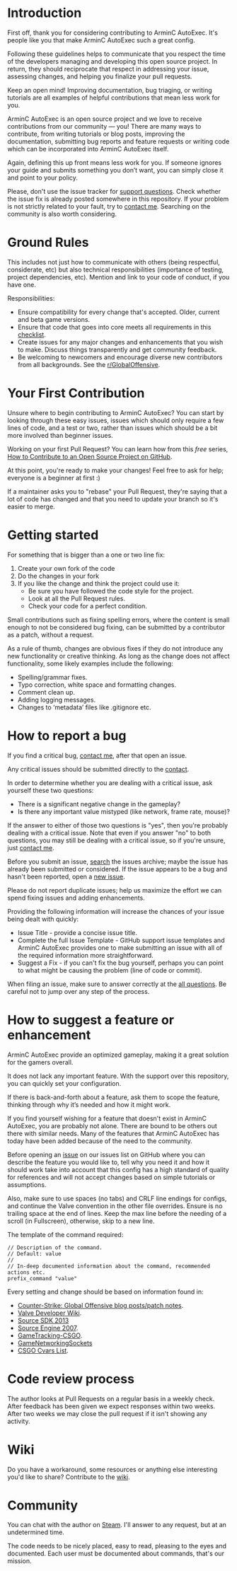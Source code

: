 # Introduction

First off, thank you for considering contributing to ArminC AutoExec. It's people like you that make ArminC AutoExec such a great config.

Following these guidelines helps to communicate that you respect the time of the developers managing and developing this open source project. In return, they should reciprocate that respect in addressing your issue, assessing changes, and helping you finalize your pull requests.

Keep an open mind! Improving documentation, bug triaging, or writing tutorials are all examples of helpful contributions that mean less work for you.

ArminC AutoExec is an open source project and we love to receive contributions from our community — you! There are many ways to contribute, from writing tutorials or blog posts, improving the documentation, submitting bug reports and feature requests or writing code which can be incorporated into ArminC AutoExec itself.

Again, defining this up front means less work for you. If someone ignores your guide and submits something you don’t want, you can simply close it and point to your policy.

Please, don't use the issue tracker for [support questions](https://github.com/ArmynC/ArminC-AutoExec#troubleshooting). Check whether the issue fix is already posted somewhere in this repository. If your problem is not strictly related to your fault, try to [contact me](https://github.com/ArmynC/ArminC-AutoExec#support). Searching on the community is also worth considering.

# Ground Rules

This includes not just how to communicate with others (being respectful, considerate, etc) but also technical responsibilities (importance of testing, project dependencies, etc). Mention and link to your code of conduct, if you have one.

Responsibilities:
* Ensure compatibility for every change that's accepted. Older, current and beta game versions.
* Ensure that code that goes into core meets all requirements in this [checklist](https://github.com/ArmynC/ArminC-AutoExec/blob/master/docs/PULL_REQUEST_TEMPLATE.md).
* Create issues for any major changes and enhancements that you wish to make. Discuss things transparently and get community feedback.
* Be welcoming to newcomers and encourage diverse new contributors from all backgrounds. See the [r/GlobalOffensive](https://www.reddit.com/r/GlobalOffensive/).

# Your First Contribution

Unsure where to begin contributing to ArminC AutoExec? You can start by looking through these easy issues, issues which should only require a few lines of code, and a test or two, rather than issues which should be a bit more involved than beginner issues.

Working on your first Pull Request? You can learn how from this *free* series, [How to Contribute to an Open Source Project on GitHub](https://egghead.io/series/how-to-contribute-to-an-open-source-project-on-github).

At this point, you're ready to make your changes! Feel free to ask for help; everyone is a beginner at first :)

If a maintainer asks you to "rebase" your Pull Request, they're saying that a lot of code has changed and that you need to update your branch so it's easier to merge.

# Getting started

For something that is bigger than a one or two line fix:

1. Create your own fork of the code
2. Do the changes in your fork
3. If you like the change and think the project could use it:
    * Be sure you have followed the code style for the project.
    * Look at all the Pull Request rules.
    * Check your code for a perfect condition.

Small contributions such as fixing spelling errors, where the content is small enough to not be considered bug fixing, can be submitted by a contributor as a patch, without a request.

As a rule of thumb, changes are obvious fixes if they do not introduce any new functionality or creative thinking. As long as the change does not affect functionality, some likely examples include the following:
* Spelling/grammar fixes.
* Typo correction, white space and formatting changes.
* Comment clean up.
* Adding logging messages.
* Changes to ‘metadata’ files like .gitignore etc.

# How to report a bug

If you find a critical bug, [contact me](https://github.com/ArmynC/ArminC-AutoExec/blob/master/docs/README.md#support), after that open an issue.

Any critical issues should be submitted directly to the [contact](https://github.com/ArmynC/ArminC-AutoExec/blob/master/docs/README.md#support).

In order to determine whether you are dealing with a critical issue, ask yourself these two questions:
* There is a significant negative change in the gameplay?
* Is there any important value mistyped (like network, frame rate, mouse)?

If the answer to either of those two questions is "yes", then you're probably dealing with a critical issue. Note that even if you answer "no" to both questions, you may still be dealing with a critical issue, so if you're unsure, just [contact me](https://github.com/ArmynC/ArminC-AutoExec/blob/master/docs/README.md#support).

Before you submit an issue, [search](https://github.com/ArmynC/ArminC-AutoExec/issues) the issues archive; maybe the issue has already been submitted or considered. If the issue appears to be a bug and hasn't been reported, open a [new issue](https://github.com/ArmynC/ArminC-AutoExec/issues/new).

Please do not report duplicate issues; help us maximize the effort we can spend fixing issues and adding enhancements.

Providing the following information will increase the chances of your issue being dealt with quickly:

* Issue Title - provide a concise issue title.
* Complete the full Issue Template - GitHub support issue templates and ArminC AutoExec provides one to make submitting an issue with all of the required information more straightforward.
* Suggest a Fix - if you can't fix the bug yourself, perhaps you can point to what might be causing the problem (line of code or commit).

When filing an issue, make sure to answer correctly at the [all questions](https://github.com/ArmynC/ArminC-AutoExec/blob/master/docs/ISSUE_TEMPLATE.md). Be careful not to jump over any step of the process.

# How to suggest a feature or enhancement

ArminC AutoExec provide an optimized gameplay, making it a great solution for the gamers overall.

It does not lack any important feature. With the support over this repository, you can quickly set your configuration.

If there is back-and-forth about a feature, ask them to scope the feature, thinking through why it’s needed and how it might work.

If you find yourself wishing for a feature that doesn't exist in ArminC AutoExec, you are probably not alone. There are bound to be others out there with similar needs. Many of the features that ArminC AutoExec has today have been added because of the need to the community. 

Before opening an [issue](https://github.com/ArmynC/ArminC-AutoExec/issues) on our issues list on GitHub where you can describe the feature you would like to, tell why you need it and how it should work take into account that this config has a high standard of quality for references and will not accept changes based on simple tutorials or assumptions.

Also, make sure to use spaces (no tabs) and CRLF line endings for configs, and continue the Valve convention in the other file overrides. Ensure is no trailing space at the end of lines. Keep the max line before the needing of a scroll (in Fullscreen), otherwise, skip to a new line.

The template of the command required:

```
// Description of the command.
// Default: value
//
// In-deep documented information about the command, recommended actions etc.
prefix_command "value"
```

Every setting and change should be based on information found in:

* [Counter-Strike: Global Offensive blog posts/patch notes](http://blog.counter-strike.net/).
* [Valve Developer Wiki](https://developer.valvesoftware.com/wiki/).
* [Source SDK 2013](https://github.com/ValveSoftware/source-sdk-2013)
* [Source Engine 2007](https://github.com/csnxs/source-2007).
* [GameTracking-CSGO](https://github.com/SteamDatabase/GameTracking-CSGO/).
* [GameNetworkingSockets](https://github.com/ValveSoftware/GameNetworkingSockets)
* [CSGO Cvars List](https://github.com/funeralchris/csgo-list-of-cvars).

# Code review process

The author looks at Pull Requests on a regular basis in a weekly check. 
After feedback has been given we expect responses within two weeks. After two weeks we may close the pull request if it isn't showing any activity.

# Wiki

Do you have a workaround, some resources or anything else interesting you'd like to share?
Contribute to the [wiki](https://github.com/ArmynC/ArminC-AutoExec/wiki).

# Community

You can chat with the author on [Steam](https://steamcommunity.com/id/arminc/). I'll answer to any request, but at an undetermined time.

The code needs to be nicely placed, easy to read, pleasing to the eyes and documented. Each user must be documented about commands, that's our mission.
